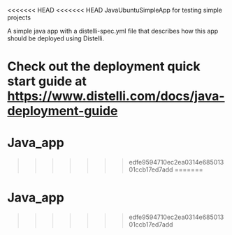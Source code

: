 <<<<<<< HEAD
<<<<<<< HEAD
JavaUbuntuSimpleApp for testing simple projects

A simple java app with a distelli-spec.yml file that describes how this app should be deployed using Distelli.

Check out the deployment quick start guide at https://www.distelli.com/docs/java-deployment-guide
=======
# Java_app
>>>>>>> edfe9594710ec2ea0314e68501301ccb17ed7add
=======
# Java_app
>>>>>>> edfe9594710ec2ea0314e68501301ccb17ed7add
